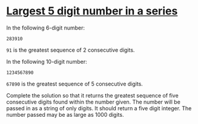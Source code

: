 # [Largest 5 digit number in a series](https://www.codewars.com/kata/largest-5-digit-number-in-a-series "https://www.codewars.com/kata/51675d17e0c1bed195000001")

In the following 6-digit number:

```
283910
```

`91` is the greatest sequence of 2 consecutive digits.

In the following 10-digit number:
```
1234567890
```

`67890` is the greatest sequence of 5 consecutive digits.

Complete the solution so that it returns the greatest sequence of five consecutive digits found within the number given. The number will be passed in as a string of only digits. It should return a five digit integer. The number passed may be as large as 1000 digits. 